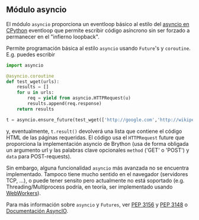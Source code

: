 Módulo **asyncio**
-----------------------

El módulo `asyncio` proporciona un eventloop básico al estilo del 
[asyncio en CPython](https://docs.python.org/3.4/library/asyncio-dev.html)
eventloop que permite escribir código asíncrono sin ser forzado a permanecer 
en el "infierno loopback".

Permite programación básica al estilo `asyncio` usando `Future`'s y 
`coroutine`. E.g. puedes escribir

```python
import asyncio

@asyncio.coroutine
def test_wget(urls):
    results = []
    for u in urls:
        req = yield from asyncio.HTTPRequest(u)
        results.append(req.response)
    return results

t = asyncio.ensure_future(test_wget(['http://google.com','http://wikipedia.org']))

```

y, eventualmente, `t.result()` devolverá una lista que contiene el código
HTML de las páginas requeridas. El código usa el `HTTPRequest` future 
que proporciona la implementación asyncio de Brython (usa de forma obligada un 
argumento url y las palabras clave opcionales `method` ('GET' o 'POST') 
y `data` para POST-requests).

Sin embargo, alguna funcionalidad `asyncio` más avanzada no se encuentra
implementado. Tampoco tiene mucho sentido en el navegador (servidores TCP, ...), 
o puede tener sensito pero actualmente no está soportado (e.g. Threading/Multiprocess 
podría, en teoría, ser implementado usando
[WebWorkers](https://developer.mozilla.org/en-US/docs/Web/API/Web_Workers_API)).

Para más información sobre `asyncio` y `Futures`, ver
[PEP 3156](https://www.python.org/dev/peps/pep-3156/) y
[PEP 3148](https://www.python.org/dev/peps/pep-3148/) o
[Documentación AsyncIO](https://docs.python.org/3.4/library/asyncio-dev.html).
